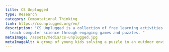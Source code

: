 ```yaml
---
title: CS Unplugged
type: Research
category: Computational Thinking
link: https://csunplugged.org/en/
description: "CS Unplugged is a collection of free learning activities that
  teach computer science through engaging games and puzzles. "
metaImage: /assets/media/cs-unplugged.jpg
metaImageAlt: A group of young kids solving a puzzle in an outdoor environment
---
```

